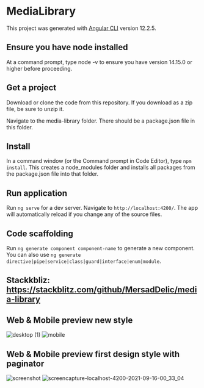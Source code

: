 # MediaLibrary

This project was generated with [Angular CLI](https://github.com/angular/angular-cli) version 12.2.5.

## Ensure you have node installed

At a command prompt, type node -v to ensure you have version 14.15.0 or higher before proceeding.

## Get a project

Download or clone the code from this repository.
If you download as a zip file, be sure to unzip it.

Navigate to the media-library folder.
There should be a package.json file in this folder.

## Install

In a command window (or the Command prompt in Code Editor), type `npm install`.
This creates a node_modules folder and installs all packages from the package.json file into that folder.

## Run application

Run `ng serve` for a dev server. Navigate to `http://localhost:4200/`. The app will automatically reload if you change any of the source files.

## Code scaffolding

Run `ng generate component component-name` to generate a new component. You can also use `ng generate directive|pipe|service|class|guard|interface|enum|module`.

## Stackkbliz: https://stackblitz.com/github/MersadDelic/media-library

## Web & Mobile preview new style

![desktop (1)](https://user-images.githubusercontent.com/52496724/133753281-156fb09b-19d2-469a-948d-3ea155d23741.png)
![mobile](https://user-images.githubusercontent.com/52496724/133753313-b5f621bd-ab1a-404c-a307-08a360368bee.png)


## Web & Mobile preview first design style with paginator
![screenshot](https://user-images.githubusercontent.com/52496724/133520025-86ecf9d6-d84e-4a84-bc79-b42c7ababbc2.png)
![screencapture-localhost-4200-2021-09-16-00_33_04](https://user-images.githubusercontent.com/52496724/133520044-334ed26d-74d0-49a3-8b46-5a3ee078b265.png)

